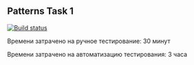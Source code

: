 ## Patterns Task 1

[![Build status](https://ci.appveyor.com/api/projects/status/064vhb0b46l3d6mj?svg=true)](https://ci.appveyor.com/project/rubbannov/patterns-task1)

Времени затрачено на ручное тестирование: 30 минут

Времени затрачено на автоматизацию тестирования: 3 часа
